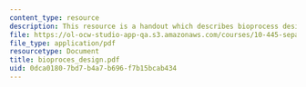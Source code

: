 ```yaml
---
content_type: resource
description: This resource is a handout which describes bioprocess design and simulation.
file: https://ol-ocw-studio-app-qa.s3.amazonaws.com/courses/10-445-separation-processes-for-biochemical-products-summer-2005/0dca01807bd7b4a7b696f7b15bcab434_bioproces_design.pdf
file_type: application/pdf
resourcetype: Document
title: bioproces_design.pdf
uid: 0dca0180-7bd7-b4a7-b696-f7b15bcab434
---
```

